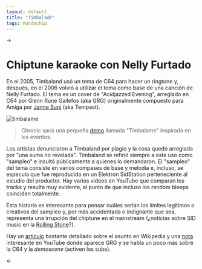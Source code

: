 ```yaml
---
layout: default
title: "Timbaladr"
tags: mundochip
---
```


-> 

# Chiptune karaoke con Nelly Furtado
En el 2005, Timbaland usó un tema de C64 para hacer un ringtone y, después, en el 2006 volvió a utilizar el tema como base de una canción de Nelly Furtado. El tema es un cover de "Acidjazzed Evening", arreglado en C64 por Glenn Rune Gallefos (aka GRG) originalmente compuesto para Amiga por [Janne Suni](https://en.wikipedia.org/wiki/Janne_Suni) (aka Tempest). 


![timbalame](https://csdb.dk/gfx/releases/45000/45786.gif)
> Chronic sacó una pequeña [demo](https://csdb.dk/release/?id=45786) llamada "Timbalame" inspirada en los eventos.

Los artistas denunciaron a Timbaland por plagio y la cosa quedó arreglada por "una suma no revelada". Timbaland se refirió siempre a este uso como "sampleo" e insultó públicamente a quienes lo demandaron. El "sampleo" del tema consiste en varios compases de base y melodía e, incluso, se especula que fue reproducido en un Elektron SidStation perteneciente al estudio del productor. Hay varios videos en YouTube que comparan los tracks y resulta muy evidente, al punto de que incluso los random bleeps coinciden totalmente. 

Esta historia es interesante para pensar cuáles serían los límites legítimos o creativos del sampleo y, por más accidentada o indignante que sea, representa una irrupción del chiptune en el mainstream (¿noticias sobre SID music en la [Rolling Stone](https://web.archive.org/web/20140502060345/https://www.rollingstone.com/music/blogs/staff-blog/is-timbaland-a-thief-20070118)?).

Hay un [artículo](https://en.wikipedia.org/wiki/Timbaland_plagiarism_controversy) bastante detallado sobre el asunto en Wikipedia y una [nota](https://youtu.be/hzFp3rovfY0) interesante en YouTube donde aparece GRG y se habla un poco más sobre la C64 y la *demoscene* (activen los subs).

<-